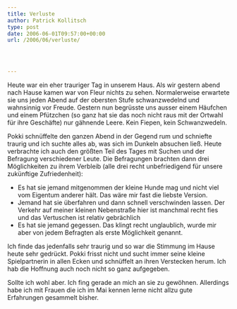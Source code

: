 ```yaml
---
title: Verluste
author: Patrick Kollitsch
type: post
date: 2006-06-01T09:57:00+00:00
url: /2006/06/verluste/




---
```

Heute war ein eher trauriger Tag in unserem Haus. Als wir gestern abend nach Hause kamen war von Fleur nichts zu sehen. Normalerweise erwartete sie uns jeden Abend auf der obersten Stufe schwanzwedelnd und wahnsinnig vor Freude. Gestern nun begrüsste uns ausser einem Häufchen und einem Pfützchen (so ganz hat sie das noch nicht raus mit der Ortwahl für ihre Geschäfte) nur gähnende Leere. Kein Fiepen, kein Schwanzwedeln. 

Pokki schnüffelte den ganzen Abend in der Gegend rum und schniefte traurig und ich suchte alles ab, was sich im Dunkeln absuchen ließ. Heute verbrachte ich auch den größten Teil des Tages mit Suchen und der Befragung verschiedener Leute. Die Befragungen brachten dann drei Möglichkeiten zu ihrem Verbleib (alle drei recht unbefriedigend für unsere zukünftige Zufriedenheit):

  * Es hat sie jemand mitgenommen der kleine Hunde mag und nicht viel vom Eigentum anderer hält. Das wäre mir fast die liebste Version. 
  * Jemand hat sie überfahren und dann schnell verschwinden lassen. Der Verkehr auf meiner kleinen Nebenstraße hier ist manchmal recht fies und das Vertuschen ist relativ gebrächlich
  * Es hat sie jemand gegessen. Das klingt recht unglaublich, wurde mir aber von jedem Befragten als erste Möglichkeit genannt.

Ich finde das jedenfalls sehr traurig und so war die Stimmung im Hause heute sehr gedrückt. Pokki frisst nicht und sucht immer seine kleine Spielpartnerin in allen Ecken und schnüffelt an ihren Verstecken herum. Ich hab die Hoffnung auch noch nicht so ganz aufgegeben. 

Sollte ich wohl aber. Ich fing gerade an mich an sie zu gewöhnen. Allerdings habe ich mit Frauen die ich im Mai kennen lerne nicht allzu gute Erfahrungen gesammelt bisher.
